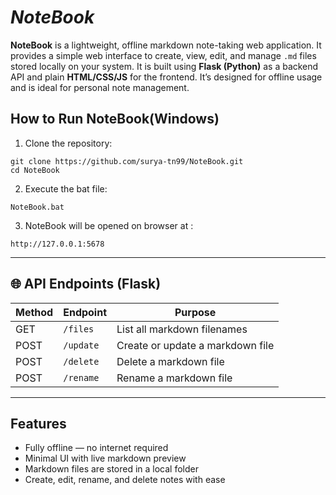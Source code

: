 # _NoteBook_ 

**NoteBook** is a lightweight, offline markdown note-taking web application. It provides a simple web interface to create, view, edit, and manage `.md` files stored locally on your system. It is built using **Flask (Python)** as a backend API and plain **HTML/CSS/JS** for the frontend. It’s designed for offline usage and is ideal for personal note management.


##  How to Run NoteBook(Windows)

1. Clone the repository:

```
git clone https://github.com/surya-tn99/NoteBook.git
cd NoteBook
````

2. Execute the bat file:
```
NoteBook.bat
```

3. NoteBook will be opened on  browser at :

```
http://127.0.0.1:5678
```

---

## 🌐 API Endpoints (Flask)

| Method | Endpoint  | Purpose                          |
| ------ | --------- | -------------------------------- |
| GET    | `/files`  | List all markdown filenames      |
| POST   | `/update` | Create or update a markdown file |
| POST   | `/delete` | Delete a markdown file           |
| POST   | `/rename` | Rename a markdown file           |

---

## Features

*  Fully offline — no internet  required
*  Minimal UI with live markdown preview
*  Markdown files are stored in a local folder
*  Create, edit, rename, and delete notes with ease
